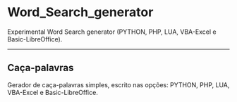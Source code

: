 # Word_Search_generator

Experimental Word Search generator (PYTHON, PHP, LUA, VBA-Excel e Basic-LibreOffice).

------------------------

## Caça-palavras

Gerador de caça-palavras simples, escrito nas opções: PYTHON, PHP, LUA, VBA-Excel e Basic-LibreOffice.
